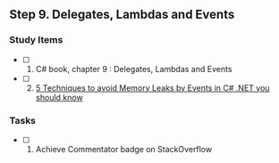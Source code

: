 ## Step 9. Delegates, Lambdas and Events

### Study Items

- [ ] 1. C# book, chapter 9 : Delegates, Lambdas and Events
- [ ] 2. [5 Techniques to avoid Memory Leaks by Events in C# .NET you should know](https://michaelscodingspot.com/2018/12/14/5-techniques-to-avoid-memory-leaks-by-events-in-c-net-you-should-know/)

### Tasks

- [ ] 1. Achieve Commentator badge on StackOverflow
